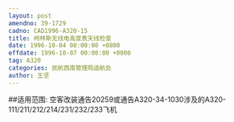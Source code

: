 ```yaml
---
layout: post
amendno: 39-1729
cadno: CAD1996-A320-15
title: 柯林斯无线电高度表天线检查
date: 1996-10-04 00:00:00 +0800
effdate: 1996-10-07 00:00:00 +0800
tag: A320
categories: 民航西南管理局适航处
author: 王坚
---
```


##适用范围:
空客改装通告20259或通告A320-34-1030涉及的A320-111/211/212/214/231/232/233飞机

